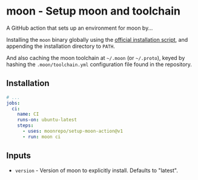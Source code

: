 # moon - Setup moon and toolchain

A GitHub action that sets up an environment for moon by...

Installing the `moon` binary globally using the
[official installation script](https://moonrepo.dev/docs/install), and appending the installation
directory to `PATH`.

And also caching the moon toolchain at `~/.moon` (or `~/.proto`), keyed by hashing the
`.moon/toolchain.yml` configuration file found in the repository.

## Installation

```yaml
# ...
jobs:
  ci:
    name: CI
    runs-on: ubuntu-latest
    steps:
      - uses: moonrepo/setup-moon-action@v1
      - run: moon ci
```

## Inputs

- `version` - Version of moon to explicitly install. Defaults to "latest".
